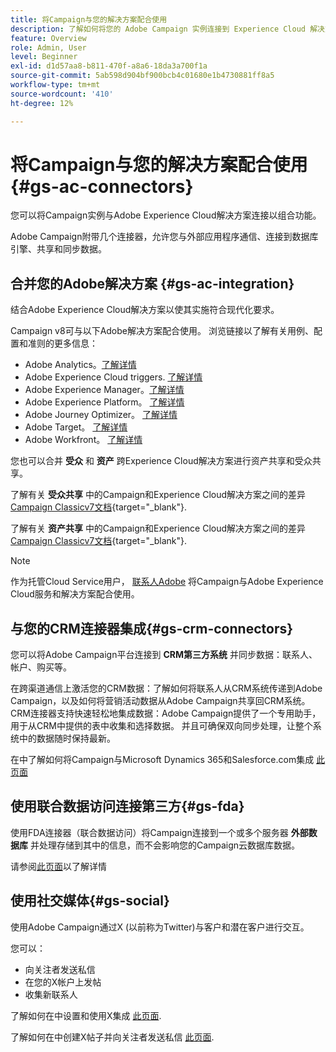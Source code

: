 ```yaml
---
title: 将Campaign与您的解决方案配合使用
description: 了解如何将您的 Adobe Campaign 实例连接到 Experience Cloud 解决方案。
feature: Overview
role: Admin, User
level: Beginner
exl-id: d1d57aa8-b811-470f-a8a6-18da3a700f1a
source-git-commit: 5ab598d904bf900bcb4c01680e1b4730881ff8a5
workflow-type: tm+mt
source-wordcount: '410'
ht-degree: 12%

---
```


# 将Campaign与您的解决方案配合使用{#gs-ac-connectors}

您可以将Campaign实例与Adobe Experience Cloud解决方案连接以组合功能。

Adobe Campaign附带几个连接器，允许您与外部应用程序通信、连接到数据库引擎、共享和同步数据。

## 合并您的Adobe解决方案 {#gs-ac-integration}

结合Adobe Experience Cloud解决方案以使其实施符合现代化要求。

Campaign v8可与以下Adobe解决方案配合使用。 浏览链接以了解有关用例、配置和准则的更多信息：

* Adobe Analytics。[了解详情](../connect/ac-aa.md)
* Adobe Experience Cloud triggers. [了解详情](../connect/ac-triggers.md)
* Adobe Experience Manager。[了解详情](../connect/ac-aem.md)
* Adobe Experience Platform。 [了解详情](../connect/ac-aep.md)
* Adobe Journey Optimizer。 [了解详情](../connect/ac-ajo.md)
* Adobe Target。 [了解详情](../connect/ac-at.md)
* Adobe Workfront。 [了解详情](../connect/ac-workfront.md)

您也可以合并 **受众** 和 **资产** 跨Experience Cloud解决方案进行资产共享和受众共享。

了解有关 **受众共享** 中的Campaign和Experience Cloud解决方案之间的差异 [Campaign Classicv7文档](https://experienceleague.adobe.com/docs/campaign-classic/using/integrating-with-adobe-experience-cloud/audience-sharing/sharing-audiences-with-adobe-experience-cloud.html#integrating-with-adobe-experience-cloud){target="_blank"}.

了解有关 **资产共享** 中的Campaign和Experience Cloud解决方案之间的差异 [Campaign Classicv7文档](https://experienceleague.adobe.com/docs/campaign-classic/using/integrating-with-adobe-experience-cloud/asset-sharing/sharing-assets-with-adobe-experience-cloud.html#integrating-with-adobe-experience-cloud){target="_blank"}.

>[!NOTE]
>
>作为托管Cloud Service用户， [联系人Adobe](../start/campaign-faq.md#support) 将Campaign与Adobe Experience Cloud服务和解决方案配合使用。


## 与您的CRM连接器集成{#gs-crm-connectors}

您可以将Adobe Campaign平台连接到 **CRM第三方系统** 并同步数据：联系人、帐户、购买等。

在跨渠道通信上激活您的CRM数据：了解如何将联系人从CRM系统传递到Adobe Campaign，以及如何将营销活动数据从Adobe Campaign共享回CRM系统。
CRM连接器支持快速轻松地集成数据：Adobe Campaign提供了一个专用助手，用于从CRM中提供的表中收集和选择数据。 并且可确保双向同步处理，让整个系统中的数据随时保持最新。

在中了解如何将Campaign与Microsoft Dynamics 365和Salesforce.com集成 [此页面](crm.md)

## 使用联合数据访问连接第三方{#gs-fda}

使用FDA连接器（联合数据访问）将Campaign连接到一个或多个服务器 **外部数据库** 并处理存储到其中的信息，而不会影响您的Campaign云数据库数据。

请参阅[此页面](fda.md)以了解详情

## 使用社交媒体{#gs-social}

使用Adobe Campaign通过X (以前称为Twitter)与客户和潜在客户进行交互。

您可以：

* 向关注者发送私信
* 在您的X帐户上发帖
* 收集新联系人

了解如何在中设置和使用X集成 [此页面](../connect/ac-tw.md).

了解如何在中创建X帖子并向关注者发送私信 [此页面](../send/twitter.md).
